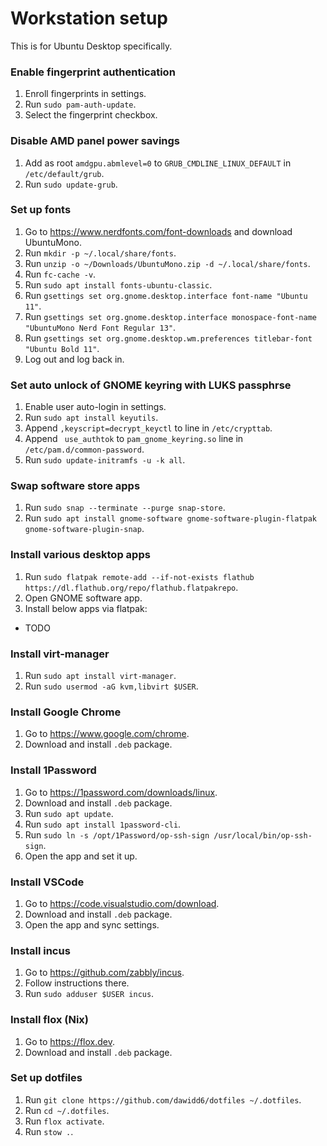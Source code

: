 # Workstation setup

This is for Ubuntu Desktop specifically.

### Enable fingerprint authentication

1. Enroll fingerprints in settings.
1. Run `sudo pam-auth-update`.
2. Select the fingerprint checkbox.

### Disable AMD panel power savings

1. Add as root `amdgpu.abmlevel=0` to `GRUB_CMDLINE_LINUX_DEFAULT` in `/etc/default/grub`.
2. Run `sudo update-grub`.

### Set up fonts

1. Go to https://www.nerdfonts.com/font-downloads and download UbuntuMono.
2. Run `mkdir -p ~/.local/share/fonts`.
3. Run `unzip -o ~/Downloads/UbuntuMono.zip -d ~/.local/share/fonts`.
4. Run `fc-cache -v`.
5. Run `sudo apt install fonts-ubuntu-classic`.
6. Run `gsettings set org.gnome.desktop.interface font-name "Ubuntu 11"`.
7. Run `gsettings set org.gnome.desktop.interface monospace-font-name "UbuntuMono Nerd Font Regular 13"`.
8. Run `gsettings set org.gnome.desktop.wm.preferences titlebar-font "Ubuntu Bold 11"`.
8. Log out and log back in.

### Set auto unlock of GNOME keyring with LUKS passphrse

1. Enable user auto-login in settings.
1. Run `sudo apt install keyutils`.
1. Append `,keyscript=decrypt_keyctl` to line in `/etc/crypttab`.
1. Append ` use_authtok` to `pam_gnome_keyring.so` line in `/etc/pam.d/common-password`.
1. Run `sudo update-initramfs -u -k all`.

### Swap software store apps

1. Run `sudo snap --terminate --purge snap-store`.
2. Run `sudo apt install gnome-software gnome-software-plugin-flatpak gnome-software-plugin-snap`.

### Install various desktop apps

1. Run `sudo flatpak remote-add --if-not-exists flathub https://dl.flathub.org/repo/flathub.flatpakrepo`.
2. Open GNOME software app.
3. Install below apps via flatpak:
- TODO

### Install virt-manager

1. Run `sudo apt install virt-manager`.
2. Run `sudo usermod -aG kvm,libvirt $USER`.

### Install Google Chrome

1. Go to https://www.google.com/chrome.
2. Download and install `.deb` package.

### Install 1Password

1. Go to https://1password.com/downloads/linux.
2. Download and install `.deb` package.
3. Run `sudo apt update`.
4. Run `sudo apt install 1password-cli`.
5. Run `sudo ln -s /opt/1Password/op-ssh-sign /usr/local/bin/op-ssh-sign`.
6. Open the app and set it up.

### Install VSCode

1. Go to https://code.visualstudio.com/download.
2. Download and install `.deb` package.
3. Open the app and sync settings.

### Install incus

1. Go to https://github.com/zabbly/incus.
2. Follow instructions there.
3. Run `sudo adduser $USER incus`.

### Install flox (Nix)

1. Go to https://flox.dev.
2. Download and install `.deb` package.

### Set up dotfiles

1. Run `git clone https://github.com/dawidd6/dotfiles ~/.dotfiles`.
2. Run `cd ~/.dotfiles`.
3. Run `flox activate`.
4. Run `stow .`.
